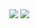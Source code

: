 <img src="https://capsule-render.vercel.app/api?type=circle&color=#999&height=400px&section=header&text=으아아&fontSize=14ps" />


<img src="https://capsule-render.vercel.app/api?type=모양&color=색상코드&height=높이&section=footer&text=텍스트&fontSize=텍스트크기" />
